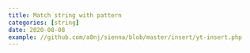 ```yaml
---
title: Match string with pattern
categories: [string]
date: 2020-08-08
example: //github.com/a8nj/sienna/blob/master/insert/yt-insert.php
---
```

